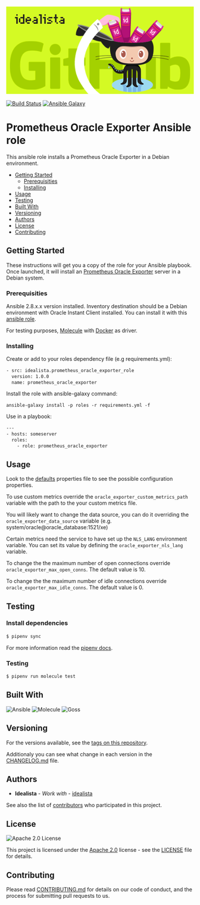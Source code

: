 ![Logo](https://raw.githubusercontent.com/idealista/prometheus_oracle_exporter_role/master/logo.gif)

[![Build Status](https://travis-ci.com/idealista/prometheus_oracle_exporter_role.png)](https://travis-ci.com/idealista/prometheus_oracle_exporter_role)
[![Ansible Galaxy](https://img.shields.io/badge/galaxy-idealista.prometheus_oracle_exporter_role-B62682.svg)](https://galaxy.ansible.com/idealista/prometheus_oracle_exporter_role)


# Prometheus Oracle Exporter Ansible role

This ansible role installs a Prometheus Oracle Exporter in a Debian environment.

- [Getting Started](#getting-started)
	- [Prerequisities](#prerequisities)
	- [Installing](#installing)
- [Usage](#usage)
- [Testing](#testing)
- [Built With](#built-with)
- [Versioning](#versioning)
- [Authors](#authors)
- [License](#license)
- [Contributing](#contributing)

## Getting Started
These instructions will get you a copy of the role for your Ansible playbook. Once launched, it will install an [Prometheus Oracle Exporter](https://github.com/iamseth/oracledb_exporter) server in a Debian system.

### Prerequisities

Ansible 2.8.x.x version installed.
Inventory destination should be a Debian environment with Oracle Instant Client installed. You can install it with this [ansible role](https://github.com/idealista/oracle_instant_client_role).

For testing purposes, [Molecule](https://molecule.readthedocs.io/) with [Docker](https://www.docker.com/) as driver.

### Installing

Create or add to your roles dependency file (e.g requirements.yml):

```
- src: idealista.prometheus_oracle_exporter_role
  version: 1.0.0
  name: prometheus_oracle_exporter
```

Install the role with ansible-galaxy command:

```
ansible-galaxy install -p roles -r requirements.yml -f
```

Use in a playbook:

```
---
- hosts: someserver
  roles:
    - role: prometheus_oracle_exporter
```

## Usage

Look to the [defaults](defaults/main.yml) properties file to see the possible configuration properties.

To use custom metrics override the  ```oracle_exporter_custom_metrics_path``` variable with the path to the your custom metrics file.

You will likely want to change the data source, you can do it overriding the ```oracle_exporter_data_source``` variable  (e.g. system/oracle@oracle_database:1521/xe)

Certain metrics need the service to have set up the ```NLS_LANG``` environment variable. You can set its value by defining the ```oracle_exporter_nls_lang``` variable.

To change the the maximum number of open connections override ```oracle_exporter_max_open_conns```. The default value is 10.

To change the the maximum number of idle connections override ```oracle_exporter_max_idle_conns```. The default value is 0.

## Testing

### Install dependencies

```sh
$ pipenv sync
```

For more information read the [pipenv docs](https://docs.pipenv.org/).

### Testing

```sh
$ pipenv run molecule test 
```

## Built With

![Ansible](https://img.shields.io/badge/ansible-2.8.0.0-green.svg)
![Molecule](https://img.shields.io/badge/molecule-2.22.0-green.svg)
![Goss](https://img.shields.io/badge/goss-0.3.7-green.svg)

## Versioning

For the versions available, see the [tags on this repository](https://github.com/idealista/prometheus_oracle_exporter_role/tags).

Additionaly you can see what change in each version in the [CHANGELOG.md](CHANGELOG.md) file.

## Authors

* **Idealista** - *Work with* - [idealista](https://github.com/idealista)

See also the list of [contributors](https://github.com/idealista/prometheus_oracle_exporter_role/contributors) who participated in this project.

## License

![Apache 2.0 License](https://img.shields.io/hexpm/l/plug.svg)

This project is licensed under the [Apache 2.0](https://www.apache.org/licenses/LICENSE-2.0) license - see the [LICENSE](LICENSE) file for details.

## Contributing

Please read [CONTRIBUTING.md](.github/CONTRIBUTING.md) for details on our code of conduct, and the process for submitting pull requests to us.
